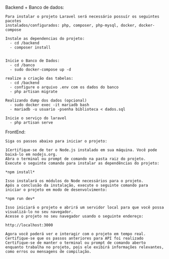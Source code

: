 Backend + Banco de dados:

    Para instalar o projeto Laravel será necessário possuír os seguintes pacotes 
    instalados/configurados: php, composer, php-mysql, docker, docker-compose

    Instale as dependencias do projeto:
      - cd /backend
      - composer install
    
   
    Inicie o Banco de Dados:
      - cd /banco
      - sudo docker-compose up -d

    realize a criação das tabelas:
      - cd /backend
      - configure o arquivo .env com os dados do banco
      - php artisan migrate
    
    Realizando dump dos dados (opcional)
      - sudo docker exec -it mariadb bash
      - mariadb -u usuario -psenha biblioteca < dados.sql
    
    Inicie o serviço do laravel
      - php artisan serve

FrontEnd:

    Siga os passos abaixo para iniciar o projeto:

    1Certifique-se de ter o Node.js instalado em sua máquina. Você pode baixá-lo em nodejs.org.
    Abra o terminal ou prompt de comando na pasta raiz do projeto.
    Execute o seguinte comando para instalar as dependências do projeto:
    
    *npm install*

    Isso instalará os módulos do Node necessários para o projeto.
    Após a conclusão da instalação, execute o seguinte comando para iniciar o projeto em modo de desenvolvimento:
    
    *npm run dev*
    
    Isso iniciará o projeto e abrirá um servidor local para que você possa visualizá-lo no seu navegador.
    Acesse o projeto no seu navegador usando o seguinte endereço:
    
    http://localhost:3000
    
    Agora você poderá ver e interagir com o projeto em tempo real.
    Certifique-se que os passos anteriores para API foi realizado
    Certifique-se de manter o terminal ou prompt de comando aberto enquanto trabalha no projeto, pois ele exibirá informações relevantes, como erros ou mensagens de compilação.
